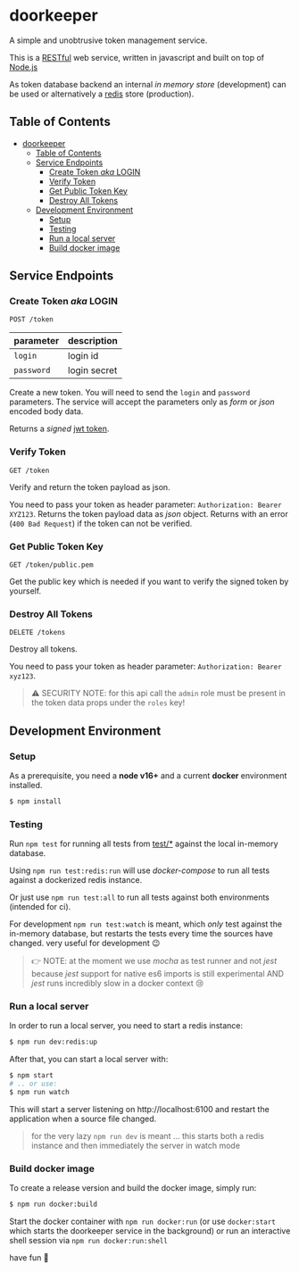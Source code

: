 # doorkeeper

A simple and unobtrusive token management service.

This is a [RESTful](https://en.wikipedia.org/wiki/Representational_state_transfer) web service, written in javascript and built on top of [Node.js](https://nodejs.org/)

As token database backend an internal _in memory store_ (development) can be used or alternatively a [redis](https://redis.io/) store (production).


## Table of Contents

- [doorkeeper](#doorkeeper)
  - [Table of Contents](#table-of-contents)
  - [Service Endpoints](#service-endpoints)
    - [Create Token _aka_ LOGIN](#create-token-aka-login)
    - [Verify Token](#verify-token)
    - [Get Public Token Key](#get-public-token-key)
    - [Destroy All Tokens](#destroy-all-tokens)
  - [Development Environment](#development-environment)
    - [Setup](#setup)
    - [Testing](#testing)
    - [Run a local server](#run-a-local-server)
    - [Build docker image](#build-docker-image)


## Service Endpoints

### Create Token _aka_ LOGIN

```
POST /token
```

| parameter | description |
|-----------|-------------|
| `login` | login id |
| `password` | login secret |

Create a new token. You will need to send the `login` and `password` parameters.
The service will accept the parameters only as _form_ or _json_ encoded body data.

Returns a _signed_ [jwt token](https://jwt.io/).


### Verify Token

```
GET /token
```

Verify and return the token payload as json.

You need to pass your token as header parameter: `Authorization: Bearer XYZ123`.
Returns the token payload data as *json* object. Returns with an error (`400 Bad Request`) if the token can not be verified.


### Get Public Token Key

```
GET /token/public.pem
```

Get the public key which is needed if you want to verify the signed token by yourself.


### Destroy All Tokens

```
DELETE /tokens
```

Destroy all tokens.

You need to pass your token as header parameter: `Authorization: Bearer xyz123`.

> :warning: SECURITY NOTE: for this api call the `admin` role must be present in the token data props under the `roles` key!


## Development Environment

### Setup

As a prerequisite, you need a **node v16+** and a current **docker** environment installed.

```sh
$ npm install
```

### Testing

Run `npm test` for running all tests from [test/*](test) against the local in-memory database.

Using `npm run test:redis:run` will use *docker-compose* to run all tests against a dockerized redis instance.

Or just use `npm run test:all` to run all tests against both environments (intended for ci).

For development `npm run test:watch` is meant, which _only_ test against the in-memory database, but restarts the tests every time the sources have changed. very useful for development 😉

> :point_right: NOTE: at the moment we use _mocha_ as test runner and not _jest_ because _jest_ support for native es6 imports is still experimental AND _jest_ runs incredibly slow in a docker context 😢

### Run a local server

In order to run a local server, you need to start a redis instance:

```sh
$ npm run dev:redis:up
```

After that, you can start a local server with:

```sh
$ npm start
# .. or use:
$ npm run watch
```

This will start a server listening on http://localhost:6100 and restart the application when a source file changed.

> for the very lazy `npm run dev` is meant ... this starts both a redis instance and then immediately the server in watch mode


### Build docker image

To create a release version and build the docker image, simply run:

```sh
$ npm run docker:build
```

Start the docker container with `npm run docker:run` (or use `docker:start` which starts the doorkeeper service in the background) or run an interactive shell session via `npm run docker:run:shell`



have fun 🚀
